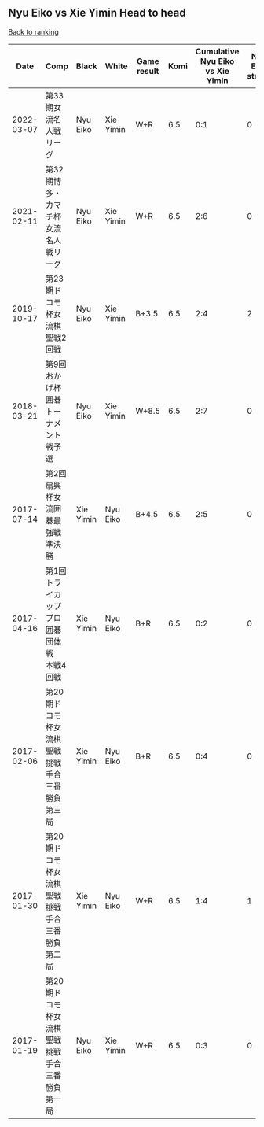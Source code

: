 ## Nyu Eiko vs Xie Yimin Head to head

[Back to ranking](../../index.md)




| **Date** | **Comp** | **Black** | **White** | **Game result** | **Komi** | **Cumulative Nyu Eiko vs Xie Yimin** | **Nyu Eiko streak** | **Xie Yimin streak** | 
| --- | --- | --- | --- | --- | --- | --- | --- | --- |
| 2022-03-07 | 第33期女流名人戦リーグ  | Nyu Eiko | Xie Yimin | W+R | 6.5 | 0:1 | 0 | 1 | 
| 2021-02-11 | 第32期博多・カマチ杯女流名人戦リーグ | Nyu Eiko | Xie Yimin | W+R | 6.5 | 2:6 | 0 | 2 | 
| 2019-10-17 | 第23期ドコモ杯女流棋聖戦2回戦 | Nyu Eiko | Xie Yimin | B+3.5 | 6.5 | 2:4 | 2 | 0 | 
| 2018-03-21 | 第9回おかげ杯囲碁トーナメント戦予選 | Nyu Eiko | Xie Yimin | W+8.5 | 6.5 | 2:7 | 0 | 3 | 
| 2017-07-14 | 第2回扇興杯女流囲碁最強戦　準決勝 | Xie Yimin | Nyu Eiko | B+4.5 | 6.5 | 2:5 | 0 | 1 | 
| 2017-04-16 | 第1回トライカッププロ囲碁団体戦　本戦4回戦 | Xie Yimin | Nyu Eiko | B+R | 6.5 | 0:2 | 0 | 2 | 
| 2017-02-06 | 第20期ドコモ杯女流棋聖戦挑戦手合三番勝負　第三局 | Xie Yimin | Nyu Eiko | B+R | 6.5 | 0:4 | 0 | 4 | 
| 2017-01-30 | 第20期ドコモ杯女流棋聖戦挑戦手合三番勝負　第二局 | Xie Yimin | Nyu Eiko | W+R | 6.5 | 1:4 | 1 | 0 | 
| 2017-01-19 | 第20期ドコモ杯女流棋聖戦挑戦手合三番勝負　第一局 | Nyu Eiko | Xie Yimin | W+R | 6.5 | 0:3 | 0 | 3 |




